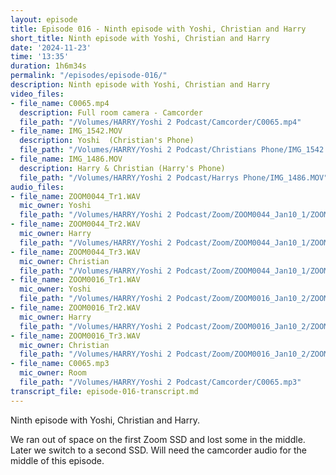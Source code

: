 ```yaml
---
layout: episode
title: Episode 016 - Ninth episode with Yoshi, Christian and Harry
short_title: Ninth episode with Yoshi, Christian and Harry
date: '2024-11-23'
time: '13:35'
duration: 1h6m34s
permalink: "/episodes/episode-016/"
description: Ninth episode with Yoshi, Christian and Harry
video_files:
- file_name: C0065.mp4
  description: Full room camera - Camcorder
  file_path: "/Volumes/HARRY/Yoshi 2 Podcast/Camcorder/C0065.mp4"
- file_name: IMG_1542.MOV
  description: Yoshi  (Christian's Phone)
  file_path: "/Volumes/HARRY/Yoshi 2 Podcast/Christians Phone/IMG_1542.MOV"
- file_name: IMG_1486.MOV
  description: Harry & Christian (Harry's Phone)
  file_path: "/Volumes/HARRY/Yoshi 2 Podcast/Harrys Phone/IMG_1486.MOV"
audio_files:
- file_name: ZOOM0044_Tr1.WAV
  mic_owner: Yoshi
  file_path: "/Volumes/HARRY/Yoshi 2 Podcast/Zoom/ZOOM0044_Jan10_1/ZOOM0044_Tr1.WAV"
- file_name: ZOOM0044_Tr2.WAV
  mic_owner: Harry
  file_path: "/Volumes/HARRY/Yoshi 2 Podcast/Zoom/ZOOM0044_Jan10_1/ZOOM0044_Tr2.WAV"
- file_name: ZOOM0044_Tr3.WAV
  mic_owner: Christian
  file_path: "/Volumes/HARRY/Yoshi 2 Podcast/Zoom/ZOOM0044_Jan10_1/ZOOM0044_Tr3.WAV"
- file_name: ZOOM0016_Tr1.WAV
  mic_owner: Yoshi
  file_path: "/Volumes/HARRY/Yoshi 2 Podcast/Zoom/ZOOM0016_Jan10_2/ZOOM0016_Tr1.WAV"
- file_name: ZOOM0016_Tr2.WAV
  mic_owner: Harry
  file_path: "/Volumes/HARRY/Yoshi 2 Podcast/Zoom/ZOOM0016_Jan10_2/ZOOM0016_Tr2.WAV"
- file_name: ZOOM0016_Tr3.WAV
  mic_owner: Christian
  file_path: "/Volumes/HARRY/Yoshi 2 Podcast/Zoom/ZOOM0016_Jan10_2/ZOOM0016_Tr3.WAV"
- file_name: C0065.mp3
  mic_owner: Room
  file_path: "/Volumes/HARRY/Yoshi 2 Podcast/Camcorder/C0065.mp3"
transcript_file: episode-016-transcript.md
---
```

Ninth episode with Yoshi, Christian and Harry.

We ran out of space on the first Zoom SSD and lost some in the middle. Later we switch to a second SSD. Will need the camcorder audio for the middle of this episode.


